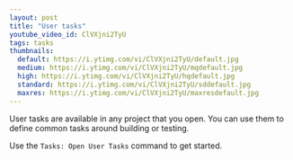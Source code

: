 ```yaml
---
layout: post
title: "User tasks"
youtube_video_id: ClVXjni2TyU
tags: tasks
thumbnails:
  default: https://i.ytimg.com/vi/ClVXjni2TyU/default.jpg
  medium: https://i.ytimg.com/vi/ClVXjni2TyU/mqdefault.jpg
  high: https://i.ytimg.com/vi/ClVXjni2TyU/hqdefault.jpg
  standard: https://i.ytimg.com/vi/ClVXjni2TyU/sddefault.jpg
  maxres: https://i.ytimg.com/vi/ClVXjni2TyU/maxresdefault.jpg
---
```


User tasks are available in any project that you open. You can use them to define common tasks around building or testing.

Use the `Tasks: Open User Tasks` command to get started.
